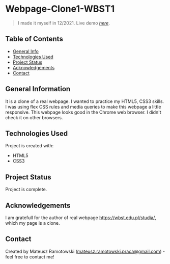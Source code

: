 # Webpage-Clone1-WBST1
> I made it myself in 12/2021. Live demo [_here_](https://mateusz-ramotowski-poland.github.io/Web-Page-Clone2-WBST2/). 

## Table of Contents
* [General Info](#general-information)
* [Technologies Used](#technologies-used)
* [Project Status](#project-status)
* [Acknowledgements](#acknowledgements)
* [Contact](#contact)
<!-- * [License](#license) -->


## General Information
It is a clone of a real webpage. I wanted to practice my HTML5, CSS3 skills. I was using flex CSS rules and media queries to make this webpage a little responsive. This webpage looks good in the Chrome web browser. I didn't check it on other browsers.

## Technologies Used
Project is created with:
* HTML5
* CSS3

## Project Status
Project is complete.

## Acknowledgements
I am gratefull for the author of real webpage https://wbst.edu.pl/studia/, which my page is a clone.

## Contact
Created by Mateusz Ramotowski (mateusz.ramotowski.praca@gmail.com) - feel free to contact me!

